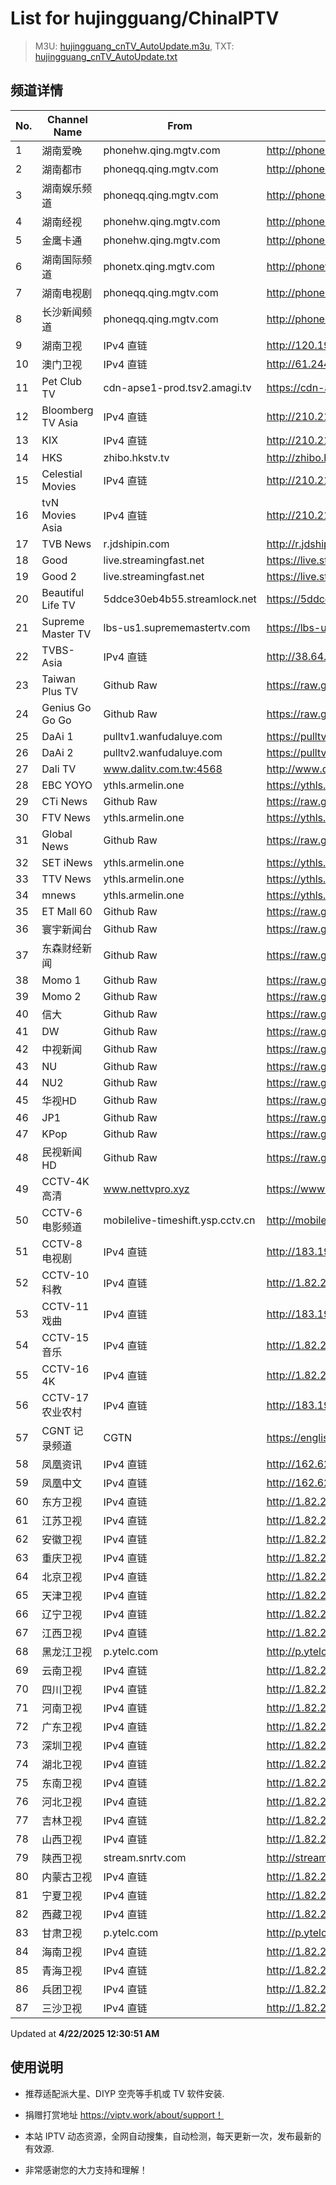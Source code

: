 # List for **hujingguang/ChinaIPTV**

> M3U: [hujingguang_cnTV_AutoUpdate.m3u](./hujingguang_cnTV_AutoUpdate.m3u ), TXT: [hujingguang_cnTV_AutoUpdate.txt](./txt/hujingguang_cnTV_AutoUpdate.txt )

## 频道详情

| No. | Channel Name | From | Source |
| --- | ------------ | ---- | ------ |
| 1 | 湖南爱晚 | phonehw.qing.mgtv.com | <http://phonehw.qing.mgtv.com/nn_live/nn_x64/dWlwPTEwMy4zOS4yMjYuMTAwJnFpZD0mY2RuZXhfaWQ9aHdfcGhvbmUmcz05N2UxMmZhMWM2MjgxNGQ4NTg4MDFhZjhkOGQzZjIwMiZ1aWQ9JnV1aWQ9YTA3NTBmYjA0ZGI1YzlkNjFmNjhkYjExOTkwMGUzYmYtNjcyN2UyNjQmdj0yJmFzPTAmZXM9MTc0NTI2MjAwNA,,/HNGGMPP360.m3u8> |
| 2 | 湖南都市 | phoneqq.qing.mgtv.com | <http://phoneqq.qing.mgtv.com/nn_live/nn_x64/dWlwPTEwMy4zOS4yMjYuMTAwJnFpZD0mY2RuZXhfaWQ9cXFfcGhvbmVfbGl2ZSZzPWE3NmFjZWRmZmU1ZTcxNmQ0YTU3ZTg0ZDg0ZWI4NTRhJnVpZD0mdXVpZD0yZjM2MWU1NGMwNTU0MGU3YTJhYTA1YmJiYmVmMmY2OS02NzI3ZTI2NCZ2PTImYXM9MCZlcz0xNzQ1MjUyNzAw/HNDSMPP360.m3u8> |
| 3 | 湖南娱乐频道 | phoneqq.qing.mgtv.com | <http://phoneqq.qing.mgtv.com/nn_live/nn_x64/dWlwPTEwMy4zOS4yMjYuMTAwJnFpZD0mY2RuZXhfaWQ9cXFfcGhvbmVfbGl2ZSZzPTJjOWMyODA3YjljMDYzZjY1MzcwOThmNTdhYTgwZmMyJnVpZD0mdXVpZD1mMDQxNDc5ZTEzODkwNGQ5Mjk0OGNiOGIwOTM3NDkwOS02NzI3ZTI2NCZ2PTImYXM9MCZlcz0xNzQ1MjU3OTI4/HNYLMPP360.m3u8> |
| 4 | 湖南经视 | phonehw.qing.mgtv.com | <http://phonehw.qing.mgtv.com/nn_live/nn_x64/dWlwPTEwMy4zOS4yMjYuMTAwJnFpZD0mY2RuZXhfaWQ9aHdfcGhvbmUmcz1lZjBiNDE5MzkwZTM4ZTJlYjkxYTE5YjM3YzVhZjc3MSZ1aWQ9JnV1aWQ9NmUyOGQyMmIwYmE4NGU3MWVkMWUzMzJkYzI1MDBjMTEtNjcyN2UyNjQmdj0yJmFzPTAmZXM9MTc0NTI1ODMyNQ,,/HNJSMPP360.m3u8> |
| 5 | 金鹰卡通 | phonehw.qing.mgtv.com | <http://phonehw.qing.mgtv.com/nn_live/nn_x64/dWlwPTEwMy4zOS4yMjYuMTAwJnFpZD0mY2RuZXhfaWQ9aHdfcGhvbmUmcz03ZDI0YzBhOGRhMzYxOGI4MDNkZTIyMjkyZDMzMzgyMyZ1aWQ9JnV1aWQ9Yzk5NTM4NWI2ZGE2YjRjMzcwZWUzZWYwNGIzNDdhOWItNjcyN2UyNjQmdj0yJmFzPTAmZXM9MTc0NTI3NzEyNA,,/JYKTMPP360.m3u8> |
| 6 | 湖南国际频道 | phonetx.qing.mgtv.com | <http://phonetx.qing.mgtv.com/nn_live/nn_x64/dWlwPTEwMy4zOS4yMjYuMTAwJnFpZD0mY2RuZXhfaWQ9dHhfcGhvbmVfbGl2ZSZzPTBlMmRjNDRjMTQwY2Q3NDE0MTgxNWIxNWNkMTEyN2QxJnVpZD0mdXVpZD1jZTZhMjM1ZjQwNTQ5NWQxZGNiMjVhZDRhNmNlYmU4OS02NzI3ZTI2NCZ2PTImYXM9MCZlcz0xNzQ1MjY1ODQy/HNGJMPP360.m3u8> |
| 7 | 湖南电视剧 | phoneqq.qing.mgtv.com | <http://phoneqq.qing.mgtv.com/nn_live/nn_x64/dWlwPTEwMy4zOS4yMjYuMTAwJnFpZD0mY2RuZXhfaWQ9cXFfcGhvbmVfbGl2ZSZzPWFhZGVkYTQxNGM1OGI0MzkxYWNjNDVkMmU1ZmQ3OWE5JnVpZD0mdXVpZD1jODhmYjRhZWRkNTNlNWUwNTcwYTgyMjc5NDY4ZGYwNS02NzI3ZTI2NCZ2PTImYXM9MCZlcz0xNzQ1MjU0ODY5/HNDSJMPP360.m3u8> |
| 8 | 长沙新闻频道 | phoneqq.qing.mgtv.com | <http://phoneqq.qing.mgtv.com/nn_live/nn_x64/dWlwPTEwMy4zOS4yMjYuMTAwJnFpZD0mY2RuZXhfaWQ9cXFfcGhvbmVfbGl2ZSZzPWRkMTdhYTNkYzMyNzQ4OGVjZmFjOGM5NzIzZThjMDhmJnVpZD0mdXVpZD05NTQwOWUxMmE0Njc5MjQ2ZTcyNzJmZWVlODNmOWM3OC02NzI3ZTI2NCZ2PTImYXM9MCZlcz0xNzQ1MjU4MTMy/CSXWMPP360.m3u8> |
| 9 | 湖南卫视 | IPv4 直链 | <http://120.196.232.43:8088/rrs03.hw.gmcc.net/PLTV/651/224/3221226698/1.m3u8> |
| 10 | 澳门卫视 | IPv4 直链 | <http://61.244.22.4/ch1/ch1.live/playlist.m3u8> |
| 11 | Pet Club TV | cdn-apse1-prod.tsv2.amagi.tv | <https://cdn-apse1-prod.tsv2.amagi.tv/linear/amg01076-lightningintern-petclub-samsungnz/playlist.m3u8> |
| 12 | Bloomberg TV Asia | IPv4 直链 | <http://210.210.155.37/dr9445/h/h03/index.m3u8> |
| 13 | KIX | IPv4 直链 | <http://210.210.155.37/dr9445/h/h07/index.m3u8> |
| 14 | HKS | zhibo.hkstv.tv | <http://zhibo.hkstv.tv/livestream/mutfysrq/playlist.m3u8> |
| 15 | Celestial Movies | IPv4 直链 | <http://210.210.155.37/dr9445/h/h14/index.m3u8> |
| 16 | tvN Movies Asia | IPv4 直链 | <http://210.210.155.37/dr9445/h/h21/index.m3u8> |
| 17 | TVB News | r.jdshipin.com | <http://r.jdshipin.com/CkuBd> |
| 18 | Good | live.streamingfast.net | <https://live.streamingfast.net/osmflivech1.m3u8> |
| 19 | Good 2 | live.streamingfast.net | <https://live.streamingfast.net/osmflivech2.m3u8> |
| 20 | Beautiful Life TV | 5ddce30eb4b55.streamlock.net | <https://5ddce30eb4b55.streamlock.net/bltvhd/bltv1/playlist.m3u8> |
| 21 | Supreme Master TV | lbs-us1.suprememastertv.com | <https://lbs-us1.suprememastertv.com/720p.m3u8> |
| 22 | TVBS-Asia | IPv4 直链 | <http://38.64.72.148/hls/modn/list/4005/playlist.m3u8> |
| 23 | Taiwan Plus TV | Github Raw | <https://raw.githubusercontent.com/ChiSheng9/iptv/master/TV78.m3u8> |
| 24 | Genius Go Go Go | Github Raw | <https://raw.githubusercontent.com/ChiSheng9/iptv/master/TV26.m3u8> |
| 25 | DaAi 1 | pulltv1.wanfudaluye.com | <https://pulltv1.wanfudaluye.com/live/tv1.m3u8> |
| 26 | DaAi 2 | pulltv2.wanfudaluye.com | <https://pulltv2.wanfudaluye.com/live/tv2.m3u8> |
| 27 | Dali TV | www.dalitv.com.tw:4568 | <http://www.dalitv.com.tw:4568/live/dali/index.m3u8> |
| 28 | EBC YOYO | ythls.armelin.one | <https://ythls.armelin.one/channel/UCiWRSesvSYmY7YOyz0tv_zQ.m3u8> |
| 29 | CTi News | Github Raw | <https://raw.githubusercontent.com/ChiSheng9/iptv/master/TV28.m3u8> |
| 30 | FTV News | ythls.armelin.one | <https://ythls.armelin.one/channel/UC2VmWn8dAqkzlQqvy02E1PA.m3u8> |
| 31 | Global News | Github Raw | <https://raw.githubusercontent.com/ChiSheng9/iptv/master/TV02.m3u8> |
| 32 | SET iNews | ythls.armelin.one | <https://ythls.armelin.one/channel/UCoNYj9OFHZn3ACmmeRCPwbA.m3u8> |
| 33 | TTV News | ythls.armelin.one | <https://ythls.armelin.one/channel/UC8ROUUjHzEQm-ndb69CX8Ww.m3u8> |
| 34 | mnews | ythls.armelin.one | <https://ythls.armelin.one/channel/UC4LjkybVKXCDlneVXlKAbmw.m3u8> |
| 35 | ET Mall 60 | Github Raw | <https://raw.githubusercontent.com/ChiSheng9/iptv/master/TV18.m3u8> |
| 36 | 寰宇新闻台 | Github Raw | <https://raw.githubusercontent.com/ChiSheng9/iptv/master/TV02.m3u8> |
| 37 | 东森财经新闻 | Github Raw | <https://raw.githubusercontent.com/ChiSheng9/iptv/master/TV03.m3u8> |
| 38 | Momo 1 | Github Raw | <https://raw.githubusercontent.com/ChiSheng9/iptv/master/TV04.m3u8> |
| 39 | Momo 2 | Github Raw | <https://raw.githubusercontent.com/ChiSheng9/iptv/master/TV05.m3u8> |
| 40 | 信大 | Github Raw | <https://raw.githubusercontent.com/ChiSheng9/iptv/master/TV07.m3u8> |
| 41 | DW | Github Raw | <https://raw.githubusercontent.com/ChiSheng9/iptv/master/TV08.m3u8> |
| 42 | 中视新闻 | Github Raw | <https://raw.githubusercontent.com/ChiSheng9/iptv/master/TV09.m3u8> |
| 43 | NU | Github Raw | <https://raw.githubusercontent.com/ChiSheng9/iptv/master/TV10.m3u8> |
| 44 | NU2 | Github Raw | <https://raw.githubusercontent.com/ChiSheng9/iptv/master/TV14.m3u8> |
| 45 | 华视HD | Github Raw | <https://raw.githubusercontent.com/ChiSheng9/iptv/master/TV12.m3u8> |
| 46 | JP1 | Github Raw | <https://raw.githubusercontent.com/ChiSheng9/iptv/master/TV15.m3u8> |
| 47 | KPop | Github Raw | <https://raw.githubusercontent.com/ChiSheng9/iptv/master/TV16.m3u8> |
| 48 | 民视新闻HD | Github Raw | <https://raw.githubusercontent.com/ChiSheng9/iptv/master/TV17.m3u8> |
| 49 | CCTV-4K 高清 | www.nettvpro.xyz | <https://www.nettvpro.xyz/player/videojs.php?url=https://liveop.cctv.cn/hls/4KHD/playlist.m3u8> |
| 50 | CCTV-6 电影频道 | mobilelive-timeshift.ysp.cctv.cn | <http://mobilelive-timeshift.ysp.cctv.cn/timeshift/ysp/2013693901/timeshift.m3u8?delay=0> |
| 51 | CCTV-8 电视剧 | IPv4 直链 | <http://183.196.25.171:808/hls/77/index.m3u8> |
| 52 | CCTV-10 科教 | IPv4 直链 | <http://1.82.234.109/tencent.live.cbncdn.cn/__cl/cg:live/__c/cctv10HD/__op/default/__f/index.m3u8> |
| 53 | CCTV-11 戏曲 | IPv4 直链 | <http://183.196.25.171:808/hls/11/index.m3u8> |
| 54 | CCTV-15 音乐 | IPv4 直链 | <http://1.82.234.109/tencent.live.cbncdn.cn/__cl/cg:live/__c/cctv15HD/__op/default/__f/index.m3u8> |
| 55 | CCTV-16 4K | IPv4 直链 | <http://1.82.234.109/tencent.live.cbncdn.cn/__cl/cg:live/__c/cctv16HD/__op/default/__f/index.m3u8> |
| 56 | CCTV-17 农业农村 | IPv4 直链 | <http://183.196.25.171:808/hls/93/index.m3u8> |
| 57 | CGNT 记录频道 | CGTN | <https://english-livebkali.cgtn.com/live/doccgtn_0.m3u8> |
| 58 | 凤凰资讯 | IPv4 直链 | <http://162.62.120.19/qctv.fengshows.cn/live/0701pin72.m3u8> |
| 59 | 凤凰中文 | IPv4 直链 | <http://162.62.120.19/qctv.fengshows.cn/live/0701pcc72.m3u8> |
| 60 | 东方卫视 | IPv4 直链 | <http://1.82.234.109/tencent.live.cbncdn.cn/__cl/cg:live/__c/shanghaiHD/__op/default/__f/index.m3u8> |
| 61 | 江苏卫视 | IPv4 直链 | <http://1.82.234.109/tencent.live.cbncdn.cn/__cl/cg:live/__c/jiangsuHD/__op/default/__f/index.m3u8> |
| 62 | 安徽卫视 | IPv4 直链 | <http://1.82.234.109/tencent.live.cbncdn.cn/__cl/cg:live/__c/anhuiSD/__op/default/__f/index.m3u8> |
| 63 | 重庆卫视 | IPv4 直链 | <http://1.82.234.109/tencent.live.cbncdn.cn/__cl/cg:live/__c/chongqingHD/__op/default/__f/index.m3u8> |
| 64 | 北京卫视 | IPv4 直链 | <http://1.82.234.109/tencent.live.cbncdn.cn/__cl/cg:live/__c/beijingHD/__op/default/__f/index.m3u8> |
| 65 | 天津卫视 | IPv4 直链 | <http://1.82.234.109/tencent.live.cbncdn.cn/__cl/cg:live/__c/tianjinHD/__op/default/__f/index.m3u8> |
| 66 | 辽宁卫视 | IPv4 直链 | <http://1.82.234.109/tencent.live.cbncdn.cn/__cl/cg:live/__c/liaoningHD/__op/default/__f/index.m3u8> |
| 67 | 江西卫视 | IPv4 直链 | <http://1.82.234.109/tencent.live.cbncdn.cn/__cl/cg:live/__c/jiangxiHD/__op/default/__f/index.m3u8> |
| 68 | 黑龙江卫视 | p.ytelc.com | <http://p.ytelc.com/videojs.php?id=https://idclive.hljtv.com:4430/live/hljws_own.m3u8> |
| 69 | 云南卫视 | IPv4 直链 | <http://1.82.234.109/tencent.live.cbncdn.cn/__cl/cg:live/__c/yunnanSD/__op/default/__f/index.m3u8> |
| 70 | 四川卫视 | IPv4 直链 | <http://1.82.234.109/tencent.live.cbncdn.cn/__cl/cg:live/__c/sichuanHD/__op/default/__f/index.m3u8> |
| 71 | 河南卫视 | IPv4 直链 | <http://1.82.234.109/tencent.live.cbncdn.cn/__cl/cg:live/__c/henanHD/__op/default/__f/index.m3u8> |
| 72 | 广东卫视 | IPv4 直链 | <http://1.82.234.109/tencent.live.cbncdn.cn/__cl/cg:live/__c/guangdongHD/__op/default/__f/index.m3u8> |
| 73 | 深圳卫视 | IPv4 直链 | <http://1.82.234.109/tencent.live.cbncdn.cn/__cl/cg:live/__c/shenzhenHD/__op/default/__f/index.m3u8> |
| 74 | 湖北卫视 | IPv4 直链 | <http://1.82.234.109/tencent.live.cbncdn.cn/__cl/cg:live/__c/hubeiSD/__op/default/__f/index.m3u8> |
| 75 | 东南卫视 | IPv4 直链 | <http://1.82.234.109/tencent.live.cbncdn.cn/__cl/cg:live/__c/dongnanHD/__op/default/__f/index.m3u8> |
| 76 | 河北卫视 | IPv4 直链 | <http://1.82.234.109/tencent.live.cbncdn.cn/__cl/cg:live/__c/hebeiSD/__op/default/__f/index.m3u8> |
| 77 | 吉林卫视 | IPv4 直链 | <http://1.82.234.109/tencent.live.cbncdn.cn/__cl/cg:live/__c/jilinHD/__op/default/__f/index.m3u8> |
| 78 | 山西卫视 | IPv4 直链 | <http://1.82.234.109/tencent.live.cbncdn.cn/__cl/cg:live/__c/shanxiSD/__op/default/__f/index.m3u8> |
| 79 | 陕西卫视 | stream.snrtv.com | <http://stream.snrtv.com/sxbc-star-floCGO.m3u8> |
| 80 | 内蒙古卫视 | IPv4 直链 | <http://1.82.234.109/tencent.live.cbncdn.cn/__cl/cg:live/__c/neimengkuSD/__op/default/__f/index.m3u8> |
| 81 | 宁夏卫视 | IPv4 直链 | <http://1.82.234.109/tencent.live.cbncdn.cn/__cl/cg:live/__c/ningxia/__op/default/__f/index.m3u8> |
| 82 | 西藏卫视 | IPv4 直链 | <http://1.82.234.109/tencent.live.cbncdn.cn/__cl/cg:live/__c/xizangSD/__op/default/__f/index.m3u8> |
| 83 | 甘肃卫视 | p.ytelc.com | <http://p.ytelc.com/videojs.php?id=https://hls.gstv.com.cn/49048r/6e1sy2.m3u8> |
| 84 | 海南卫视 | IPv4 直链 | <http://1.82.234.109/tencent.live.cbncdn.cn/__cl/cg:live/__c/hainanSD/__op/default/__f/index.m3u8> |
| 85 | 青海卫视 | IPv4 直链 | <http://1.82.234.109/tencent.live.cbncdn.cn/__cl/cg:live/__c/qinghaiSD/__op/default/__f/index.m3u8> |
| 86 | 兵团卫视 | IPv4 直链 | <http://1.82.234.109/tencent.live.cbncdn.cn/__cl/cg:live/__c/bingtuanSD/__op/default/__f/index.m3u8> |
| 87 | 三沙卫视 | IPv4 直链 | <http://1.82.234.109/tencent.live.cbncdn.cn/__cl/cg:live/__c/sanshaSD/__op/default/__f/index.m3u8> |

Updated at **4/22/2025 12:30:51 AM**

## 使用说明

- 推荐适配派大星、DIYP 空壳等手机或 TV 软件安装.

- 捐赠打赏地址 <https://viptv.work/about/support！>

- 本站 IPTV 动态资源，全网自动搜集，自动检测，每天更新一次，发布最新的有效源.

- 非常感谢您的大力支持和理解！
